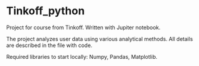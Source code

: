# Tinkoff_python
Project for course from Tinkoff.
Written with Jupiter notebook.

The project analyzes user data using various analytical methods. 
All details are described in the file with code.

Required libraries to start locally:
Numpy, Pandas, Matplotlib.
